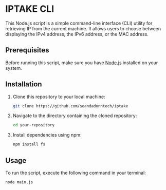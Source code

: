 # IPTAKE CLI

This Node.js script is a simple command-line interface (CLI) utility for retrieving IP from the current machine. It allows users to choose between displaying the IPv4 address, the IPv6 address, or the MAC address.

## Prerequisites

Before running this script, make sure you have [Node.js](https://nodejs.org/) installed on your system.

## Installation

1. Clone this repository to your local machine:

   ```bash
   git clone https://github.com/seandadonntech/iptake
   ```

2. Navigate to the directory containing the cloned repository:

   ```bash
   cd your-repository
   ```

3. Install dependencies using npm:

   ```bash
   npm install fs

   ```

## Usage

To run the script, execute the following command in your terminal:

```bash
node main.js
```
